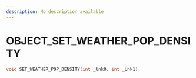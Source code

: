 ```yaml
---
description: No description available 
---
```


# OBJECT\_SET_WEATHER_POP_DENSITY

```cpp
void SET_WEATHER_POP_DENSITY(int _Unk0, int _Unk1);
```
